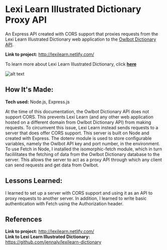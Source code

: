 # Lexi Learn Illustrated Dictionary Proxy API
An Express API created with CORS support that proxies requests from the Lexi Learn Illustrated Dictionary web application to the <a href="https://owlbot.info/">Owlbot Dictionary API</a>. 

**Link to project:** http://lexilearn.netlify.com/ <br>

To learn more about Lexi Learn Illustrated Dictionary, click <a href="https://github.com/jennaly/lexilearn-dictionary">**here**</a>

![alt text](https://github.com/jennaly/lexilearn-dictionary/blob/main/img/lexilearn-min.gif?raw=true)

## How It's Made:

**Tech used:** Node.js, Express.js 

At the time of this documentation, the Owlbot Dictionary API does not support CORS. This prevents Lexi Learn (and any other web application hosted on a different domain from Owlbot Dictionary API) from making requests. To circumvent this issue, Lexi Learn instead sends requests to a server that does offer CORS support. This server is built on Node and created with Express. The dotenv module is used to store configurable variables, namely the Owlbot API key and port number, in the environment. 
To use Fetch in Node, I installed the isomorphic-fetch module, which in turn facililitates the fetching of data from the Owlbot Dictionary database to the server. This allows the server to act as a proxy API through which any client can send requests and get data from Owlbot. 

## Lessons Learned:

I learned to set up a server with CORS support and using it as an API to proxy requests to another server. In addition, I learned to write basic authentication with Fetch using the Authorization header.

## References
**Link to project:** http://lexilearn.netlify.com/ <br>
**Link to Lexi Learn Illustrated Dictionary:** https://github.com/jennaly/lexilearn-dictionary
